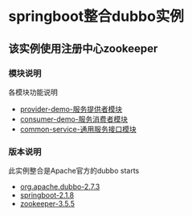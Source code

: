 # springboot整合dubbo实例

## 该实例使用注册中心zookeeper

### 模块说明
各模块功能说明

* [provider-demo-服务提供者模块](https://github.com/yaoyanlei/dubbo-zookeeper-demo)
* [consumer-demo-服务消费者模块](https://github.com/yaoyanlei/dubbo-zookeeper-demo)
* [common-service-通用服务接口模块](https://github.com/yaoyanlei/dubbo-zookeeper-demo)

### 版本说明
此实例整合是Apache官方的dubbo starts

* [org.apache.dubbo-2.7.3](https://github.com/apache/dubbo-spring-boot-project)
* [springboot-2.1.8](https://spring.io/projects/spring-boot/)
* [zookeeper-3.5.5](http://zookeeper.apache.org/index.html)

